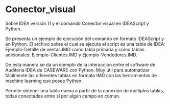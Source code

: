 # Conector_visual
Sobre IDEA versión 11 y el comando Conector visual en IDEAScript y Python.

Se presenta un ejemplo de ejecución del comando en formato IDEAScript y en Python. El archivo sobre el cual se ejecuta el script es una tabla de IDEA: Ejemplo-Detalle de ventas.IMD como tabla primaria y como tablas adicionales: Ejemplo-Clientes.IMD y Ejemplo-Vendedores.IMD.

De esta manera se da un ejemplo de la interacción entre el software de Auditoria IDEA de CASEWARE con Python. Muy útil para automatizar fácilmente las diferentes tablas en formato IMD con las herramientas de machine learning que posee Python.

Permite obtener una tabla nueva a partir de la conexión de múltiples tablas, todas conectadas entre sí por algún campo en común.
